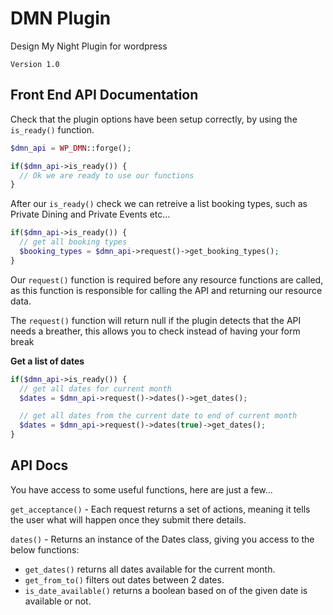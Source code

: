 # DMN Plugin

Design My Night Plugin for wordpress

```Version 1.0```

## Front End API Documentation

Check that the plugin options have been setup correctly, by using the `is_ready()` function.
```PHP
$dmn_api = WP_DMN::forge();

if($dmn_api->is_ready()) {
  // Ok we are ready to use our functions
}
```

After our `is_ready()` check we can retreive a list booking types, such as Private Dining and Private Events etc...
```PHP
if($dmn_api->is_ready()) {
  // get all booking types
  $booking_types = $dmn_api->request()->get_booking_types();
}
```
Our `request()` function is required before any resource functions are called, as this function is responsible for calling the API and returning our resource data.

The `request()` function will return null if the plugin detects that the API needs a breather, this allows you to check instead of having your form break

**Get a list of dates**
```PHP
if($dmn_api->is_ready()) {
  // get all dates for current month
  $dates = $dmn_api->request()->dates()->get_dates();

  // get all dates from the current date to end of current month
  $dates = $dmn_api->request()->dates(true)->get_dates();
}
```

## API Docs

You have access to some useful functions, here are just a few...

`get_acceptance()` - Each request returns a set of actions, meaning it tells the user what will happen once they submit there details.

`dates()` - Returns an instance of the Dates class, giving you access to the below functions:

  - `get_dates()` returns all dates available for the current month.
  - `get_from_to()` filters out dates between 2 dates.
  - `is_date_available()` returns a boolean based on of the given date is available or not.
